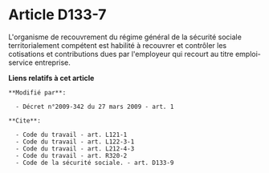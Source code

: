 # Article D133-7

L'organisme de recouvrement du régime général de la sécurité sociale territorialement compétent est habilité à recouvrer et
contrôler les cotisations et contributions dues par l'employeur qui recourt au titre emploi-service entreprise.

**Liens relatifs à cet article**

	**Modifié par**:

	  - Décret n°2009-342 du 27 mars 2009 - art. 1

	**Cite**:

	  - Code du travail - art. L121-1
	  - Code du travail - art. L122-3-1
	  - Code du travail - art. L212-4-3
	  - Code du travail - art. R320-2
	  - Code de la sécurité sociale. - art. D133-9

